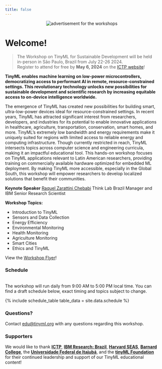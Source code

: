 ```yaml
---
title: false
---
```

<figure class="figure">
  <center>
  <img src="{{ site.baseurl }}/assets/cover.png" alt="advertisement for the workshops" class="vid-fluid rounded center">
  </center>
</figure>

# Welcome!

>The Workshop on TinyML for Sustainable Development will be held in-person in São Paulo, Brazil from July 22-26 2024.<br>Register to attend for free by **May 6, 2024** on the [ICTP website](https://indico.ictp.it/event/10499/)!

**TinyML enables machine learning on low-power microcontrollers, democratizing access to performant AI in remote, resource-constrained settings. This revolutionary technology unlocks new possibilities for sustainable development and scientific research by increasing equitable access to on-device intelligence worldwide.**

The emergence of TinyML has created new possibilities for building smart, ultra-low-power devices ideal for resource-constrained settings. In recent years, TinyML has attracted significant interest from researchers, developers, and industries for its potential to enable innovative applications in healthcare, agriculture, transportation, conservation, smart homes, and more. TinyML’s extremely low bandwidth and energy requirements make it uniquely suited for regions with limited access to reliable energy and computing infrastructure. Though currently restricted in reach, TinyML intersects topics across computer science and engineering curricula, making it an impactful educational tool. This hands-on workshop focuses on TinyML applications relevant to Latin American researchers, providing training on commercially available hardware optimized for embedded ML deployment. By making TinyML more accessible, especially in the Global South, this workshop will empower researchers to develop localized solutions that benefit their communities.

**Keynote Speaker**
[Raquel Zarattini Chebabi](https://research.ibm.com/people/raquel-zarattini-chebabi)
Think Lab Brazil Manager and IBM Senior Research Scientist

**Workshop Topics:**
+ Introduction to TinyML
+ Sensors and Data Collection
+ Energy Efficiency
+ Environmental Monitoring
+ Health Monitoring
+ Agriculture Monitoring
+ Smart Cities
+ Ethics and TinyML

View the [Workshop Flyer](assets/flyer.pdf)!

### Schedule

<div id = "LOCAL_TIME"></div><br/>
The workshop will run daily from 9:00 AM to 5:00 PM local time. You can find a draft schedule below, exact timing and topics subject to change.

{% include schedule_table table_data = site.data.schedule %}

### Questions?
Contact [edu@tinyml.org](mailto:edu@tinyml.org) with any questions regarding this workshop.

### Supporters
We would like to thank [**ICTP**](https://www.ictp.it/), [**IBM Research: Brazil**](https://research.ibm.com/labs/brazil), [**Harvard SEAS**](https://www.seas.harvard.edu/), [**Barnard College**](https://cs.barnard.edu/), the [**Universidade Federal de Itajubá**](https://unifei.edu.br/), and the [**tinyML Foundation**](https://www.tinyml.org/) for their continued leadership and support of our TinyML educational content!
